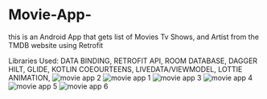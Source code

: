 # Movie-App-
this is an Android App that gets list of Movies Tv Shows, and Artist from the TMDB website using Retrofit


Libraries Used:
 DATA BINDING, RETROFIT API,
 ROOM DATABASE, DAGGER HILT,
 GLIDE, KOTLIN COEOURTEENS,
 LIVEDATA/VIEWMODEL, LOTTIE ANIMATION,
![movie app 2](https://user-images.githubusercontent.com/85334813/153912658-12819711-98ef-48bf-98c4-5a10aeebbe85.png)
![movie app 1](https://user-images.githubusercontent.com/85334813/153912651-318a5e8c-987a-4314-8a50-4a5ca7f79df2.png)
![movie app 3](https://user-images.githubusercontent.com/85334813/153912661-d3509880-bd79-475b-8656-f219bc9ab043.png)
![movie app 4](https://user-images.githubusercontent.com/85334813/153912664-f1f704f8-4a24-42e5-9280-4e0fe8df4a13.png)
![movie app 5](https://user-images.githubusercontent.com/85334813/153912667-a218ac9d-f273-4f4e-9cc2-7674c3344117.png)
![movie app 6](https://user-images.githubusercontent.com/85334813/153912669-9005ee54-f603-44d3-945e-434fd599b13c.png)
